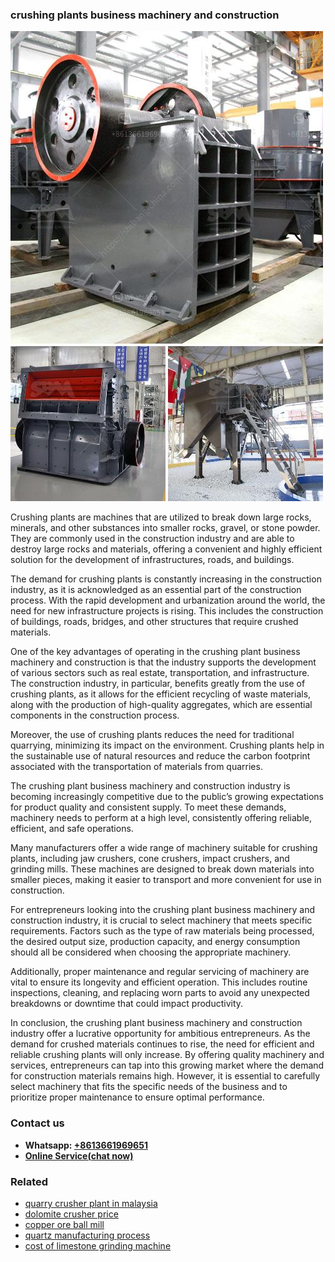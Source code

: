 <h3>crushing plants business machinery and construction</h3><img src='1704791505.jpg' alt=''><p>Crushing plants are machines that are utilized to break down large rocks, minerals, and other substances into smaller rocks, gravel, or stone powder. They are commonly used in the construction industry and are able to destroy large rocks and materials, offering a convenient and highly efficient solution for the development of infrastructures, roads, and buildings.</p><p>The demand for crushing plants is constantly increasing in the construction industry, as it is acknowledged as an essential part of the construction process. With the rapid development and urbanization around the world, the need for new infrastructure projects is rising. This includes the construction of buildings, roads, bridges, and other structures that require crushed materials.</p><p>One of the key advantages of operating in the crushing plant business machinery and construction is that the industry supports the development of various sectors such as real estate, transportation, and infrastructure. The construction industry, in particular, benefits greatly from the use of crushing plants, as it allows for the efficient recycling of waste materials, along with the production of high-quality aggregates, which are essential components in the construction process.</p><p>Moreover, the use of crushing plants reduces the need for traditional quarrying, minimizing its impact on the environment. Crushing plants help in the sustainable use of natural resources and reduce the carbon footprint associated with the transportation of materials from quarries.</p><p>The crushing plant business machinery and construction industry is becoming increasingly competitive due to the public’s growing expectations for product quality and consistent supply. To meet these demands, machinery needs to perform at a high level, consistently offering reliable, efficient, and safe operations.</p><p>Many manufacturers offer a wide range of machinery suitable for crushing plants, including jaw crushers, cone crushers, impact crushers, and grinding mills. These machines are designed to break down materials into smaller pieces, making it easier to transport and more convenient for use in construction.</p><p>For entrepreneurs looking into the crushing plant business machinery and construction industry, it is crucial to select machinery that meets specific requirements. Factors such as the type of raw materials being processed, the desired output size, production capacity, and energy consumption should all be considered when choosing the appropriate machinery.</p><p>Additionally, proper maintenance and regular servicing of machinery are vital to ensure its longevity and efficient operation. This includes routine inspections, cleaning, and replacing worn parts to avoid any unexpected breakdowns or downtime that could impact productivity.</p><p>In conclusion, the crushing plant business machinery and construction industry offer a lucrative opportunity for ambitious entrepreneurs. As the demand for crushed materials continues to rise, the need for efficient and reliable crushing plants will only increase. By offering quality machinery and services, entrepreneurs can tap into this growing market where the demand for construction materials remains high. However, it is essential to carefully select machinery that fits the specific needs of the business and to prioritize proper maintenance to ensure optimal performance.</p><h3>Contact us</h3><ul><li><strong>Whatsapp:&nbsp;<a href="https://wa.me/8613661969651">+8613661969651</a></strong></li><li><a href="https://swt.shibang-china.com/?git&amp;zhl&amp;crushing plants business machinery and construction"><strong>Online Service(chat now)</strong></a></li></ul><h3>Related</h3><ul><li><a href='quarry crusher plant in malaysia.md'>quarry crusher plant in malaysia</a></li><li><a href='dolomite crusher price.md'>dolomite crusher price</a></li><li><a href='copper ore ball mill.md'>copper ore ball mill</a></li><li><a href='quartz manufacturing process.md'>quartz manufacturing process</a></li><li><a href='cost of limestone grinding machine.md'>cost of limestone grinding machine</a></li></ul>